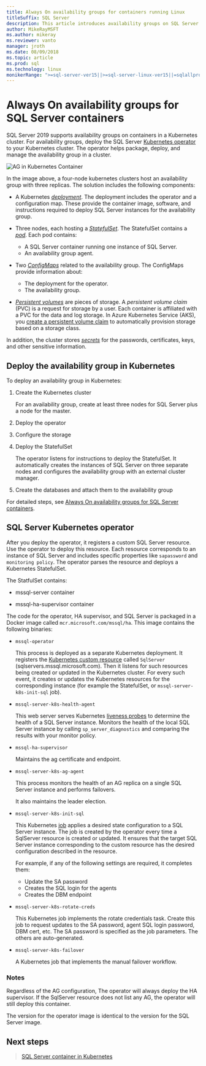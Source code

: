 ```yaml
---
title: Always On availability groups for containers running Linux
titleSuffix: SQL Server
description: This article introduces availability groups on SQL Server containers
author: MikeRayMSFT
ms.author: mikeray
ms.reviewer: vanto
manager: jroth
ms.date: 08/09/2018
ms.topic: article
ms.prod: sql
ms.technology: linux
monikerRange: ">=sql-server-ver15||>=sql-server-linux-ver15||=sqlallproducts-allversions"
---
```

# Always On availability groups for SQL Server containers

SQL Server 2019 supports availability groups on containers in a Kubernetes cluster. For availability groups, deploy the SQL Server [Kubernetes operator](https://coreos.com/blog/introducing-operators.html) to your Kubernetes cluster. The operator helps package, deploy, and manage the availability group in a cluster.

![AG in Kubernetes Container](media/tutorial-sql-server-ag-containers-kubernetes/KubernetesCluster.png)

In the image above, a four-node kubernetes clusters host an availability group with three replicas. The solution includes the following components:

* A Kubernetes [*deployment*](https://kubernetes.io/docs/concepts/workloads/controllers/deployment/). The deployment includes the operator and a configuration map. These provide the container image, software, and instructions required to deploy SQL Server instances for the availability group.

* Three nodes, each hosting a [*StatefulSet*](https://kubernetes.io/docs/concepts/workloads/controllers/statefulset/). The StatefulSet contains a [*pod*](https://kubernetes.io/docs/concepts/workloads/pods/pod-overview/). Each pod contains:
  * A SQL Server container running one instance of SQL Server.
  * An availability group agent. 

* Two [*ConfigMaps*](https://kubernetes.io/docs/tasks/configure-pod-container/configure-pod-configmap/) related to the availability group. The ConfigMaps provide information about:
  * The deployment for the operator.
  * The availability group.

 * [*Persistent volumes*](https://kubernetes.io/docs/concepts/storage/persistent-volumes/) are pieces of storage. A *persistent volume claim* (PVC) is a request for storage by a user. Each container is affiliated with a PVC for the data and log storage. In Azure Kubernetes Service (AKS), you [create a persistent volume claim](https://docs.microsoft.com/azure/aks/azure-disks-dynamic-pv) to automatically provision storage based on a storage class.


In addition, the cluster stores [*secrets*](https://kubernetes.io/docs/concepts/configuration/secret/) for the passwords, certificates, keys, and other sensitive information.

## Deploy the availability group in Kubernetes

To deploy an availability group in Kubernetes:

1. Create the Kubernetes cluster

   For an availability group, create at least three nodes for SQL Server plus a node for the master.

1. Deploy the operator

1. Configure the storage

1. Deploy the StatefulSet

   The operator listens for instructions to deploy the StatefulSet. It automatically creates the instances of SQL Server on three separate nodes and configures the availability group with an external cluster manager.

1. Create the databases and attach them to the availability group

For detailed steps, see [Always On availability groups for SQL Server containers](sql-server-ag-kubernetes.md).

## SQL Server Kubernetes operator

After you deploy the operator, it registers a custom SQL Server resource. Use the operator to deploy this resource.  Each resource corresponds to an instance of SQL Server and includes specific properties like `sapassword` and `monitoring policy`. The operator parses the resource and deploys a Kubernetes StatefulSet.

The StatfulSet contains:

* mssql-server container

* mssql-ha-supervisor container

The code for the operator, HA supervisor, and SQL Server is packaged in a Docker image called `mcr.microsoft.com/mssql/ha`. This image contains the following binaries:

* `mssql-operator`

    This process is deployed as a separate Kubernetes deployment. It registers the [Kubernetes custom resource](https://kubernetes.io/docs/concepts/extend-kubernetes/api-extension/custom-resources/) called `SqlServer` (sqlservers.mssql.microsoft.com). Then it listens for such resources being created or updated in the Kubernetes cluster. For every such event, it creates or updates the Kubernetes resources for the corresponding instance (for example the StatefulSet, or `mssql-server-k8s-init-sql` job).

* `mssql-server-k8s-health-agent`

    This web server serves Kubernetes [liveness probes](https://kubernetes.io/docs/tasks/configure-pod-container/configure-liveness-readiness-probes/) to determine the health of a SQL Server instance. Monitors the health of the local SQL Server instance by calling `sp_server_diagnostics` and comparing the results with your monitor policy.

* `mssql-ha-supervisor`

   Maintains the ag certificate and endpoint. 

* `mssql-server-k8s-ag-agent`
  
    This process monitors the health of an AG replica on a single SQL Server instance and performs failovers.

    It also maintains the leader election.

* `mssql-server-k8s-init-sql`
  
    This Kubernetes [job](https://kubernetes.io/docs/concepts/workloads/controllers/jobs-run-to-completion/) applies a desired state configuration to a SQL Server instance. The job is created by the operator every time a SqlServer resource is created or updated. It ensures that the target SQL Server instance corresponding to the custom resource has the desired configuration described in the resource.

    For example, if any of the following settings are required, it completes them:
  * Update the SA password
  * Creates the SQL login for the agents
  * Creates the DBM endpoint

* `mssql-server-k8s-rotate-creds`
  
    This Kubernetes job implements the rotate credentials task. Create this job to request updates to the SA password, agent SQL login password, DBM cert, etc. The SA password is specified as the job parameters. The others are auto-generated.

* `mssql-server-k8s-failover`

   A Kubernetes job that implements the manual failover workflow.

### Notes

Regardless of the AG configuration, The operator will always deploy the HA supervisor. If the SqlServer resource does not list any AG, the operator will still deploy this container.

The version for the operator image is identical to the version for the SQL Server image.

## Next steps

> [SQL Server container in Kubernetes](tutorial-sql-server-containers-kubernetes.md)
